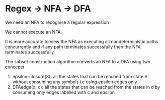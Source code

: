 # Regex → NFA → DFA

We need an NFA to recognise a regular expression

We cannot execute an NFA

It is more accurate to view the NFA as executing all nondeterministic paths concurrently and if any path terminates successfully then the NFA terminates successfully

The subset construction algorithm converts an NFA to a DFA using two concepts

1. epsilon-closure(S): all the states that can be reached from state S without consuming any symbols i.e using epsilon edges only
2. DFAedge(d, c): all the states that can be reached from the states in d by consuming only edges labelled with c and epsilon